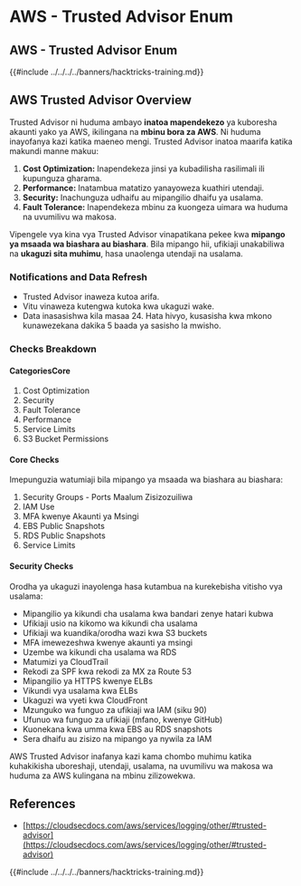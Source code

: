 # AWS - Trusted Advisor Enum

## AWS - Trusted Advisor Enum

{{#include ../../../../banners/hacktricks-training.md}}

## AWS Trusted Advisor Overview

Trusted Advisor ni huduma ambayo **inatoa mapendekezo** ya kuboresha akaunti yako ya AWS, ikilingana na **mbinu bora za AWS**. Ni huduma inayofanya kazi katika maeneo mengi. Trusted Advisor inatoa maarifa katika makundi manne makuu:

1. **Cost Optimization:** Inapendekeza jinsi ya kubadilisha rasilimali ili kupunguza gharama.
2. **Performance:** Inatambua matatizo yanayoweza kuathiri utendaji.
3. **Security:** Inachunguza udhaifu au mipangilio dhaifu ya usalama.
4. **Fault Tolerance:** Inapendekeza mbinu za kuongeza uimara wa huduma na uvumilivu wa makosa.

Vipengele vya kina vya Trusted Advisor vinapatikana pekee kwa **mipango ya msaada wa biashara au biashara**. Bila mipango hii, ufikiaji unakabiliwa na **ukaguzi sita muhimu**, hasa unaolenga utendaji na usalama.

### Notifications and Data Refresh

- Trusted Advisor inaweza kutoa arifa.
- Vitu vinaweza kutengwa kutoka kwa ukaguzi wake.
- Data inasasishwa kila masaa 24. Hata hivyo, kusasisha kwa mkono kunawezekana dakika 5 baada ya sasisho la mwisho.

### **Checks Breakdown**

#### CategoriesCore

1. Cost Optimization
2. Security
3. Fault Tolerance
4. Performance
5. Service Limits
6. S3 Bucket Permissions

#### Core Checks

Imepunguzia watumiaji bila mipango ya msaada wa biashara au biashara:

1. Security Groups - Ports Maalum Zisizozuiliwa
2. IAM Use
3. MFA kwenye Akaunti ya Msingi
4. EBS Public Snapshots
5. RDS Public Snapshots
6. Service Limits

#### Security Checks

Orodha ya ukaguzi inayolenga hasa kutambua na kurekebisha vitisho vya usalama:

- Mipangilio ya kikundi cha usalama kwa bandari zenye hatari kubwa
- Ufikiaji usio na kikomo wa kikundi cha usalama
- Ufikiaji wa kuandika/orodha wazi kwa S3 buckets
- MFA imewezeshwa kwenye akaunti ya msingi
- Uzembe wa kikundi cha usalama wa RDS
- Matumizi ya CloudTrail
- Rekodi za SPF kwa rekodi za MX za Route 53
- Mipangilio ya HTTPS kwenye ELBs
- Vikundi vya usalama kwa ELBs
- Ukaguzi wa vyeti kwa CloudFront
- Mzunguko wa funguo za ufikiaji wa IAM (siku 90)
- Ufunuo wa funguo za ufikiaji (mfano, kwenye GitHub)
- Kuonekana kwa umma kwa EBS au RDS snapshots
- Sera dhaifu au zisizo na mipango ya nywila za IAM

AWS Trusted Advisor inafanya kazi kama chombo muhimu katika kuhakikisha uboreshaji, utendaji, usalama, na uvumilivu wa makosa wa huduma za AWS kulingana na mbinu zilizowekwa.

## **References**

- [https://cloudsecdocs.com/aws/services/logging/other/#trusted-advisor](https://cloudsecdocs.com/aws/services/logging/other/#trusted-advisor)

{{#include ../../../../banners/hacktricks-training.md}}
